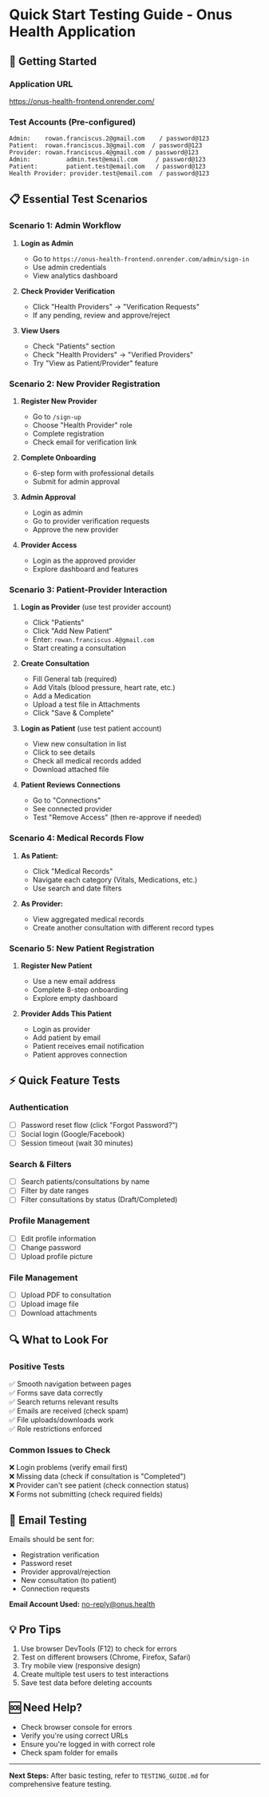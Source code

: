 # Quick Start Testing Guide - Onus Health Application

## 🚀 Getting Started

### Application URL
https://onus-health-frontend.onrender.com/

### Test Accounts (Pre-configured)
```
Admin:    rowan.franciscus.2@gmail.com    / password@123
Patient:  rowan.franciscus.3@gmail.com  / password@123
Provider: rowan.franciscus.4@gmail.com / password@123
Admin:          admin.test@email.com     / password@123
Patient:        patient.test@email.com   / password@123
Health Provider: provider.test@email.com  / password@123
```

## 📋 Essential Test Scenarios

### Scenario 1: Admin Workflow
1. **Login as Admin**
   - Go to `https://onus-health-frontend.onrender.com/admin/sign-in`
   - Use admin credentials
   - View analytics dashboard

2. **Check Provider Verification** 
   - Click "Health Providers" → "Verification Requests"
   - If any pending, review and approve/reject

3. **View Users**
   - Check "Patients" section
   - Check "Health Providers" → "Verified Providers"
   - Try "View as Patient/Provider" feature

### Scenario 2: New Provider Registration
1. **Register New Provider**
   - Go to `/sign-up`
   - Choose "Health Provider" role
   - Complete registration
   - Check email for verification link

2. **Complete Onboarding**
   - 6-step form with professional details
   - Submit for admin approval

3. **Admin Approval**
   - Login as admin
   - Go to provider verification requests
   - Approve the new provider

4. **Provider Access**
   - Login as the approved provider
   - Explore dashboard and features

### Scenario 3: Patient-Provider Interaction
1. **Login as Provider** (use test provider account)
   - Click "Patients"
   - Click "Add New Patient"
   - Enter: `rowan.franciscus.4@gmail.com`
   - Start creating a consultation

2. **Create Consultation**
   - Fill General tab (required)
   - Add Vitals (blood pressure, heart rate, etc.)
   - Add a Medication
   - Upload a test file in Attachments
   - Click "Save & Complete"

3. **Login as Patient** (use test patient account)
   - View new consultation in list
   - Click to see details
   - Check all medical records added
   - Download attached file

4. **Patient Reviews Connections**
   - Go to "Connections"
   - See connected provider
   - Test "Remove Access" (then re-approve if needed)

### Scenario 4: Medical Records Flow
1. **As Patient:**
   - Click "Medical Records"
   - Navigate each category (Vitals, Medications, etc.)
   - Use search and date filters

2. **As Provider:**
   - View aggregated medical records
   - Create another consultation with different record types

### Scenario 5: New Patient Registration
1. **Register New Patient**
   - Use a new email address
   - Complete 8-step onboarding
   - Explore empty dashboard

2. **Provider Adds This Patient**
   - Login as provider
   - Add patient by email
   - Patient receives email notification
   - Patient approves connection

## ⚡ Quick Feature Tests

### Authentication
- [ ] Password reset flow (click "Forgot Password?")
- [ ] Social login (Google/Facebook)
- [ ] Session timeout (wait 30 minutes)

### Search & Filters
- [ ] Search patients/consultations by name
- [ ] Filter by date ranges
- [ ] Filter consultations by status (Draft/Completed)

### Profile Management
- [ ] Edit profile information
- [ ] Change password
- [ ] Upload profile picture

### File Management
- [ ] Upload PDF to consultation
- [ ] Upload image file
- [ ] Download attachments

## 🔍 What to Look For

### Positive Tests
✅ Smooth navigation between pages  
✅ Forms save data correctly  
✅ Search returns relevant results  
✅ Emails are received (check spam)  
✅ File uploads/downloads work  
✅ Role restrictions enforced  

### Common Issues to Check
❌ Login problems (verify email first)  
❌ Missing data (check if consultation is "Completed")  
❌ Provider can't see patient (check connection status)  
❌ Forms not submitting (check required fields)  

## 📧 Email Testing
Emails should be sent for:
- Registration verification
- Password reset
- Provider approval/rejection  
- New consultation (to patient)
- Connection requests

**Email Account Used:** no-reply@onus.health

## 💡 Pro Tips
1. Use browser DevTools (F12) to check for errors
2. Test on different browsers (Chrome, Firefox, Safari)
3. Try mobile view (responsive design)
4. Create multiple test users to test interactions
5. Save test data before deleting accounts

## 🆘 Need Help?
- Check browser console for errors
- Verify you're using correct URLs
- Ensure you're logged in with correct role
- Check spam folder for emails

---

**Next Steps:** After basic testing, refer to `TESTING_GUIDE.md` for comprehensive feature testing. 